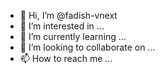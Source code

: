 - 👋 Hi, I’m @fadish-vnext
- 👀 I’m interested in ...
- 🌱 I’m currently learning ...
- 💞️ I’m looking to collaborate on ...
- 📫 How to reach me ...

<!---
fadish-vnext/fadish-vnext is a ✨ special ✨ repository because its `README.md` (this file) appears on your GitHub profile.
You can click the Preview link to take a look at your changes.
--->
